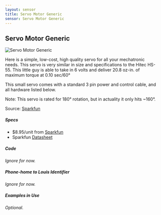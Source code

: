```yaml
---
layout: sensor
title: Servo Motor Generic
sensor: Servo Motor Generic
---
```

##	Servo Motor Generic

![Servo Motor Generic](https://dlnmh9ip6v2uc.cloudfront.net//images/products/9/0/6/5/09065-01a.jpg)

Here is a simple, low-cost, high quality servo for all your mechatronic needs. This servo is very similar in size and specifications to the Hitec HS-55. This little guy is able to take in 6 volts and deliver 20.8 oz-in. of maximum torque at 0.10 sec/60°

This small servo comes with a standard 3 pin power and control cable, and all hardware listed below.

Note: This servo is rated for 180° rotation, but in actuality it only hits ~160°.

Source: [Sparkfun](https://www.sparkfun.com/products/9065)



##### Specs

*	$8.95/unit from [Sparkfun](https://www.sparkfun.com/products/9065)
*	Sparkfun [Datasheet](http://dlnmh9ip6v2uc.cloudfront.net/datasheets/Robotics/Small%20Servo%20-%20ROB-09065.pdf)



##### Code

_Ignore for now._

##### Phone-home to Louis Identifier

_Ignore for now._

##### Examples in Use

_Optional._